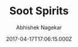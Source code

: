 ---
title: Soot Spirits
github: https://github.com/abhn/Soot-Spirits
demo: https://sootspirits.github.io/
author: Abhishek Nagekar
ssg:
  - Jekyll
cms:
  - No Cms
date: 2017-04-17T17:06:15.000Z
github_branch: master
description: >-
  A simple responsive two column Jekyll theme. Great for personal blog and basic
  portfolio website
stale: true
---